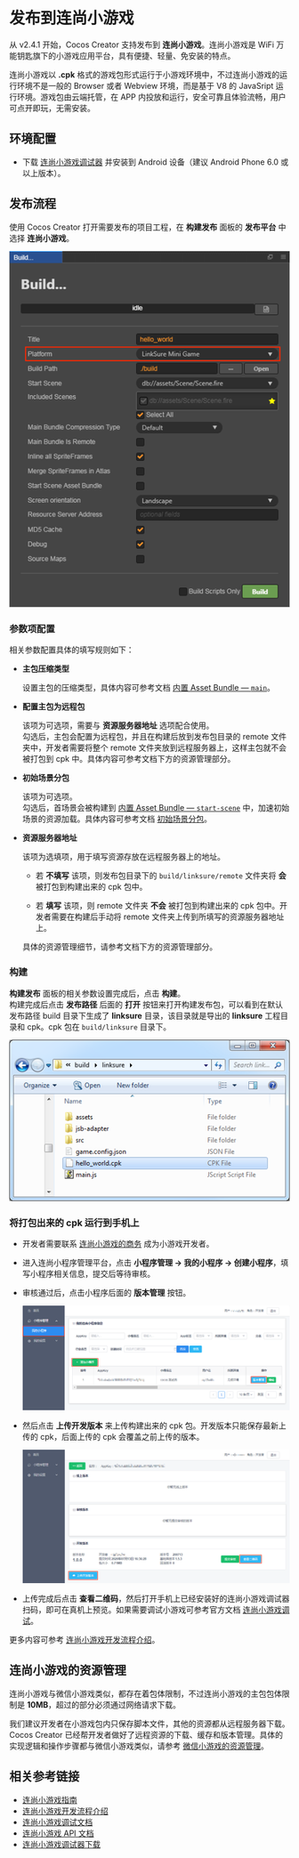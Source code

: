 # 发布到连尚小游戏

从 v2.4.1 开始，Cocos Creator 支持发布到 **连尚小游戏**。连尚小游戏是 WiFi 万能钥匙旗下的小游戏应用平台，具有便捷、轻量、免安装的特点。

连尚小游戏以 **.cpk** 格式的游戏包形式运行于小游戏环境中，不过连尚小游戏的运行环境不是一般的 Browser 或者 Webview 环境，而是基于 V8 的 JavaSript 运行环境。游戏包由云端托管，在 APP 内投放和运行，安全可靠且体验流畅，用户可点开即玩，无需安装。

## 环境配置

- 下载 [连尚小游戏调试器](https://www.wjminiapp.com/docs/minigame/guide/download_apk.html) 并安装到 Android 设备（建议 Android Phone 6.0 或以上版本）。

## 发布流程

使用 Cocos Creator 打开需要发布的项目工程，在 **构建发布** 面板的 **发布平台** 中选择 **连尚小游戏**。

![](publish-linksure/build.png)

### 参数项配置

相关参数配置具体的填写规则如下：

- **主包压缩类型**

  设置主包的压缩类型，具体内容可参考文档 [内置 Asset Bundle — `main`](../asset-manager/bundle.md#%E5%86%85%E7%BD%AE-asset-bundle)。

- **配置主包为远程包**

  该项为可选项，需要与 **资源服务器地址** 选项配合使用。<br>
  勾选后，主包会配置为远程包，并且在构建后放到发布包目录的 remote 文件夹中，开发者需要将整个 remote 文件夹放到远程服务器上，这样主包就不会被打包到 cpk 中。具体内容可参考文档下方的资源管理部分。

- **初始场景分包**

  该项为可选项。<br>
  勾选后，首场景会被构建到 [内置 Asset Bundle — `start-scene`](../asset-manager/bundle.md#%E5%86%85%E7%BD%AE-asset-bundle) 中，加速初始场景的资源加载。具体内容可参考文档 [初始场景分包](publish-wechatgame.md#%E5%8A%A0%E9%80%9F%E5%88%9D%E5%A7%8B%E5%9C%BA%E6%99%AF%E7%9A%84%E8%B5%84%E6%BA%90%E5%8A%A0%E8%BD%BD)。

- **资源服务器地址**

  该项为选填项，用于填写资源存放在远程服务器上的地址。

  - 若 **不填写** 该项，则发布包目录下的 `build/linksure/remote` 文件夹将 **会** 被打包到构建出来的 cpk 包中。

  - 若 **填写** 该项，则 remote 文件夹 **不会** 被打包到构建出来的 cpk 包中。开发者需要在构建后手动将 remote 文件夹上传到所填写的资源服务器地址上。

  具体的资源管理细节，请参考文档下方的资源管理部分。

### 构建

**构建发布** 面板的相关参数设置完成后，点击 **构建**。<br>
构建完成后点击 **发布路径** 后面的 **打开** 按钮来打开构建发布包，可以看到在默认发布路径 build 目录下生成了 **linksure** 目录，该目录就是导出的 **linksure** 工程目录和 cpk。cpk 包在 `build/linksure` 目录下。

![](publish-linksure/package.png)

### 将打包出来的 cpk 运行到手机上

- 开发者需要联系 [连尚小游戏的商务](https://www.wjminiapp.com/docs/minigame/guide/flow.html) 成为小游戏开发者。
- 进入连尚小程序管理平台，点击 **小程序管理 -> 我的小程序 -> 创建小程序**，填写小程序相关信息，提交后等待审核。
- 审核通过后，点击小程序后面的 **版本管理** 按钮。

  ![](publish-linksure/add-minigame.png)

- 然后点击 **上传开发版本** 来上传构建出来的 cpk 包。开发版本只能保存最新上传的 cpk，后面上传的 cpk 会覆盖之前上传的版本。

  ![](publish-linksure/upload.png)

- 上传完成后点击 **查看二维码**，然后打开手机上已经安装好的连尚小游戏调试器扫码，即可在真机上预览。如果需要调试小游戏可参考官方文档 [连尚小游戏调试](https://www.wjminiapp.com/docs/minigame/guide/debug.html)。

更多内容可参考 [连尚小游戏开发流程介绍](https://www.wjminiapp.com/docs/minigame/guide/flow.html)。

## 连尚小游戏的资源管理

连尚小游戏与微信小游戏类似，都存在着包体限制，不过连尚小游戏的主包包体限制是 **10MB**，超过的部分必须通过网络请求下载。

我们建议开发者在小游戏包内只保存脚本文件，其他的资源都从远程服务器下载。Cocos Creator 已经帮开发者做好了远程资源的下载、缓存和版本管理。具体的实现逻辑和操作步骤都与微信小游戏类似，请参考 [微信小游戏的资源管理](./publish-wechatgame.md#%E5%B0%8F%E6%B8%B8%E6%88%8F%E7%8E%AF%E5%A2%83%E7%9A%84%E8%B5%84%E6%BA%90%E7%AE%A1%E7%90%86)。

## 相关参考链接

- [连尚小游戏指南](https://www.wjminiapp.com/docs/minigame/guide/)
- [连尚小游戏开发流程介绍](https://www.wjminiapp.com/docs/minigame/guide/flow.html)
- [连尚小游戏调试文档](https://www.wjminiapp.com/docs/minigame/guide/debug.html)
- [连尚小游戏 API 文档](https://www.wjminiapp.com/docs/minigame/api/)
- [连尚小游戏调试器下载](https://www.wjminiapp.com/docs/minigame/guide/download_apk.html)
